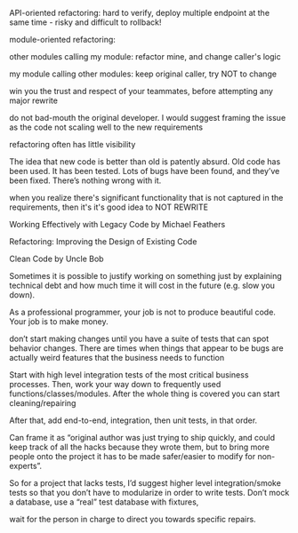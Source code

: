 API-oriented refactoring: hard to verify, deploy multiple endpoint at the same time - risky and difficult to rollback!

module-oriented refactoring: 

other modules calling my module: refactor mine, and change caller's logic

my module calling other modules: keep original caller, try NOT to change

win you the trust and respect of your teammates, before attempting any major rewrite

do not bad-mouth the original developer. I would suggest framing the issue as the code not scaling well to the new requirements

refactoring often has little visibility

The idea that new code is better than old is patently absurd. Old code has been used. It has been tested. Lots of bugs have been found, and they’ve been fixed. There’s nothing wrong with it.

when you realize there's significant functionality that is not captured in the requirements, then it's it's good idea to NOT REWRITE

Working Effectively with Legacy Code by Michael Feathers

Refactoring: Improving the Design of Existing Code

Clean Code by Uncle Bob

Sometimes it is possible to justify working on something just by explaining technical debt and how much time it will cost in the future (e.g. slow you down).

As a professional programmer, your job is not to produce beautiful code. Your job is to make money.

don’t start making changes until you have a suite of tests that can spot behavior changes. There are times when things that appear to be bugs are actually weird features that the business needs to function

Start with high level integration tests of the most critical business processes. Then, work your way down to frequently used functions/classes/modules. After the whole thing is covered you can start cleaning/repairing

After that, add end-to-end, integration, then unit tests, in that order.

Can frame it as “original author was just trying to ship quickly, and could keep track of all the hacks because they wrote them, but to bring more people onto the project it has to be made safer/easier to modify for non-experts”.

So for a project that lacks tests, I’d suggest higher level integration/smoke tests so that you don’t have to modularize in order to write tests. Don’t mock a database, use a “real” test database with fixtures,

wait for the person in charge to direct you towards specific repairs.


